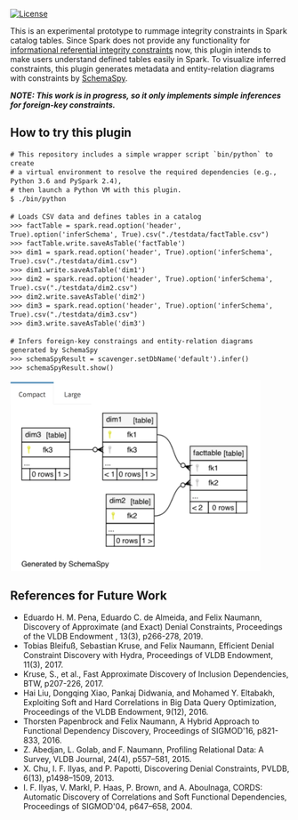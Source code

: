 [![License](http://img.shields.io/:license-Apache_v2-blue.svg)](https://github.com/maropu/scavenger/blob/master/LICENSE)

This is an experimental prototype to rummage integrity constraints in Spark catalog tables.
Since Spark does not provide any functionality for
[informational referential integrity constraints](https://issues.apache.org/jira/browse/SPARK-19842) now,
this plugin intends to make users understand defined tables easily in Spark.
To visualize inferred constraints, this plugin generates metadata and
entity-relation diagrams with constraints by [SchemaSpy](http://schemaspy.org/).

***NOTE: This work is in progress, so it only implements simple inferences for foreign-key constraints.***

## How to try this plugin

    # This repository includes a simple wrapper script `bin/python` to create
    # a virtual environment to resolve the required dependencies (e.g., Python 3.6 and PySpark 2.4),
    # then launch a Python VM with this plugin.
    $ ./bin/python

    # Loads CSV data and defines tables in a catalog
    >>> factTable = spark.read.option('header', True).option('inferSchema', True).csv("./testdata/factTable.csv")
    >>> factTable.write.saveAsTable('factTable')
    >>> dim1 = spark.read.option('header', True).option('inferSchema', True).csv("./testdata/dim1.csv")
    >>> dim1.write.saveAsTable('dim1')
    >>> dim2 = spark.read.option('header', True).option('inferSchema', True).csv("./testdata/dim2.csv")
    >>> dim2.write.saveAsTable('dim2')
    >>> dim3 = spark.read.option('header', True).option('inferSchema', True).csv("./testdata/dim3.csv")
    >>> dim3.write.saveAsTable('dim3')

    # Infers foreign-key constraings and entity-relation diagrams generated by SchemaSpy
    >>> schemaSpyResult = scavenger.setDbName('default').infer()
    >>> schemaSpyResult.show()

<img src="resources/schemaspy.png" width="450px">

## References for Future Work

 - Eduardo H. M. Pena, Eduardo C. de Almeida, and Felix Naumann, Discovery of Approximate (and Exact) Denial Constraints, Proceedings of the VLDB Endowment , 13(3), p266-278, 2019.
 - Tobias Bleifuß, Sebastian Kruse, and Felix Naumann, Efficient Denial Constraint Discovery with Hydra, Proceedings of VLDB Endowment, 11(3), 2017.
 - Kruse, S., et al., Fast Approximate Discovery of Inclusion Dependencies, BTW, p207-226, 2017.
 - Hai Liu, Dongqing Xiao, Pankaj Didwania, and Mohamed Y. Eltabakh, Exploiting Soft and Hard Correlations in Big Data Query Optimization, Proceedings of the VLDB Endowment, 9(12), 2016.
 - Thorsten Papenbrock and Felix Naumann, A Hybrid Approach to Functional Dependency Discovery, Proceedings of SIGMOD'16, p821-833, 2016.
 - Z. Abedjan, L. Golab, and F. Naumann, Profiling Relational Data: A Survey, VLDB Journal, 24(4), p557–581, 2015.
 - X. Chu, I. F. Ilyas, and P. Papotti, Discovering Denial Constraints, PVLDB, 6(13), p1498–1509, 2013.
 - I. F. Ilyas, V. Markl, P. Haas, P. Brown, and A. Aboulnaga, CORDS: Automatic Discovery of Correlations and Soft Functional Dependencies, Proceedings of SIGMOD'04, p647–658, 2004.

